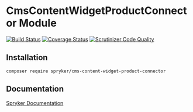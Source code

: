 # CmsContentWidgetProductConnector Module
[![Build Status](https://travis-ci.org/spryker/CmsContentWidgetProductConnector.svg)](https://travis-ci.org/spryker/CmsContentWidgetProductConnector)
[![Coverage Status](https://coveralls.io/repos/github/spryker/CmsContentWidgetProductConnector/badge.svg)](https://coveralls.io/github/spryker/CmsContentWidgetProductConnector)
[![Scrutinizer Code Quality](https://scrutinizer-ci.com/g/spryker/CmsProductConnector/badges/quality-score.png?b=master)](https://scrutinizer-ci.com/g/spryker/CmsContentWidgetProductConnector/?branch=master)

## Installation

```
composer require spryker/cms-content-widget-product-connector
```

## Documentation

[Spryker Documentation](https://spryker.github.io)

